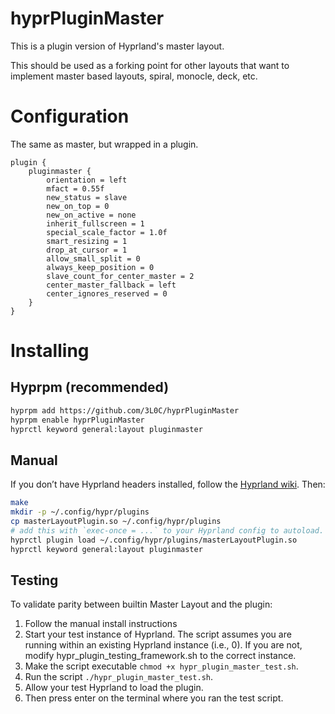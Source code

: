 # hyprPluginMaster

This is a plugin version of Hyprland's master layout.

This should be used as a forking point for other layouts
that want to implement master based layouts, spiral,
monocle, deck, etc.

# Configuration

The same as master, but wrapped in a plugin.

```
plugin {
    pluginmaster {
        orientation = left
        mfact = 0.55f
        new_status = slave
        new_on_top = 0
        new_on_active = none
        inherit_fullscreen = 1
        special_scale_factor = 1.0f
        smart_resizing = 1
        drop_at_cursor = 1
        allow_small_split = 0
        always_keep_position = 0
        slave_count_for_center_master = 2
        center_master_fallback = left
        center_ignores_reserved = 0
    }
}
```

# Installing

## Hyprpm (recommended)

```sh
hyprpm add https://github.com/3L0C/hyprPluginMaster
hyprpm enable hyprPluginMaster 
hyprctl keyword general:layout pluginmaster
```

## Manual

If you don’t have Hyprland headers installed, follow the
[Hyprland
wiki](https://wiki.hypr.land/Plugins/Using-Plugins/#manual).
Then: 

```sh
make 
mkdir -p ~/.config/hypr/plugins
cp masterLayoutPlugin.so ~/.config/hypr/plugins
# add this with `exec-once = ...` to your Hyprland config to autoload.
hyprctl plugin load ~/.config/hypr/plugins/masterLayoutPlugin.so 
hyprctl keyword general:layout pluginmaster
```

## Testing

To validate parity between builtin Master Layout and the
plugin:
1. Follow the manual install instructions
2. Start your test instance of Hyprland. The script assumes
you are running within an existing Hyprland instance (i.e.,
0). If you are not, modify hypr_plugin_testing_framework.sh
to the correct instance. 
3. Make the script executable `chmod +x
   hypr_plugin_master_test.sh`.
4. Run the script `./hypr_plugin_master_test.sh`.
5. Allow your test Hyprland to load the plugin.
6. Then press enter on the terminal where you ran the test script.
